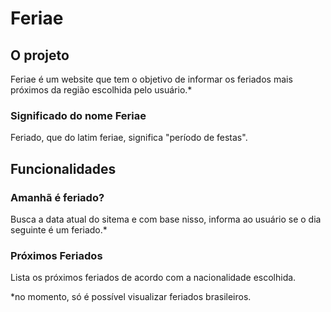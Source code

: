 # Feriae

## O projeto
Feriae é um website que tem o objetivo de informar os feriados mais próximos da região escolhida pelo usuário.*

### Significado do nome Feriae
Feriado, que do latim feriae, significa "período de festas".

## Funcionalidades

### Amanhã é feriado?
Busca a data atual do sitema e com base nisso, informa ao usuário se o dia seguinte é um feriado.*

### Próximos Feriados
Lista os próximos feriados de acordo com a nacionalidade escolhida.



*no momento, só é possível visualizar feriados brasileiros.
